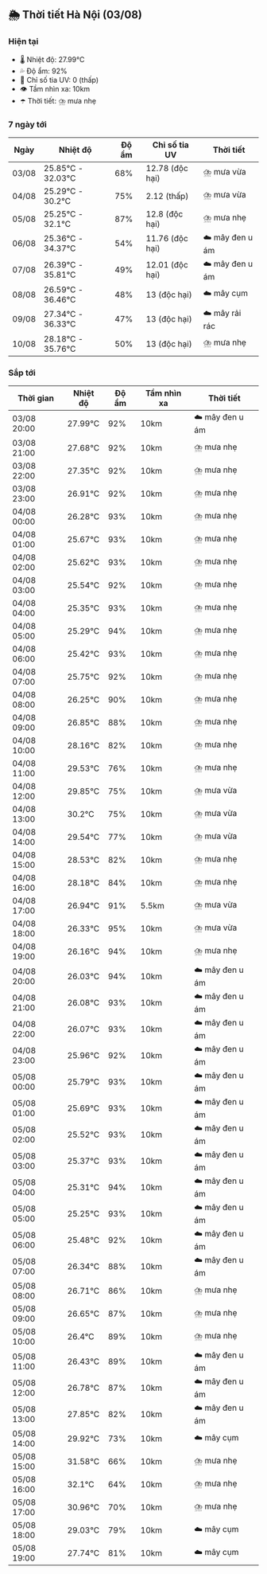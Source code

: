 ## 🌦️ Thời tiết Hà Nội (03/08)

### Hiện tại

- 🌡️ Nhiệt độ: 27.99℃
- 💦 Độ ẩm: 92%
- 🌟 Chỉ số tia UV: 0 (thấp)
- 👁️ Tầm nhìn xa: 10km
- ☂️ Thời tiết: ⛈️ mưa nhẹ

### 7 ngày tới

| Ngày | Nhiệt độ | Độ ẩm | Chỉ số tia UV | Thời tiết |
| --- | --- | --- | --- | --- |
| 03/08 | 25.85℃ - 32.03℃ | 68% | 12.78 (độc hại) | ⛈️ mưa vừa |
| 04/08 | 25.29℃ - 30.2℃ | 75% | 2.12 (thấp) | ⛈️ mưa vừa |
| 05/08 | 25.25℃ - 32.1℃ | 87% | 12.8 (độc hại) | ⛈️ mưa nhẹ |
| 06/08 | 25.36℃ - 34.37℃ | 54% | 11.76 (độc hại) | ☁️ mây đen u ám |
| 07/08 | 26.39℃ - 35.81℃ | 49% | 12.01 (độc hại) | ☁️ mây đen u ám |
| 08/08 | 26.59℃ - 36.46℃ | 48% | 13 (độc hại) | ☁️ mây cụm |
| 09/08 | 27.34℃ - 36.33℃ | 47% | 13 (độc hại) | ☁️ mây rải rác |
| 10/08 | 28.18℃ - 35.76℃ | 50% | 13 (độc hại) | ⛈️ mưa nhẹ |

### Sắp tới

| Thời gian | Nhiệt độ | Độ ẩm | Tầm nhìn xa | Thời tiết |
| --- | --- | --- | --- | --- |
| 03/08 20:00 | 27.99℃ | 92% | 10km | ☁️ mây đen u ám |
| 03/08 21:00 | 27.68℃ | 92% | 10km | ⛈️ mưa nhẹ |
| 03/08 22:00 | 27.35℃ | 92% | 10km | ⛈️ mưa nhẹ |
| 03/08 23:00 | 26.91℃ | 92% | 10km | ⛈️ mưa nhẹ |
| 04/08 00:00 | 26.28℃ | 93% | 10km | ⛈️ mưa nhẹ |
| 04/08 01:00 | 25.67℃ | 93% | 10km | ⛈️ mưa nhẹ |
| 04/08 02:00 | 25.62℃ | 93% | 10km | ⛈️ mưa nhẹ |
| 04/08 03:00 | 25.54℃ | 92% | 10km | ⛈️ mưa nhẹ |
| 04/08 04:00 | 25.35℃ | 93% | 10km | ⛈️ mưa nhẹ |
| 04/08 05:00 | 25.29℃ | 94% | 10km | ⛈️ mưa nhẹ |
| 04/08 06:00 | 25.42℃ | 93% | 10km | ⛈️ mưa nhẹ |
| 04/08 07:00 | 25.75℃ | 92% | 10km | ⛈️ mưa nhẹ |
| 04/08 08:00 | 26.25℃ | 90% | 10km | ⛈️ mưa nhẹ |
| 04/08 09:00 | 26.85℃ | 88% | 10km | ⛈️ mưa nhẹ |
| 04/08 10:00 | 28.16℃ | 82% | 10km | ⛈️ mưa nhẹ |
| 04/08 11:00 | 29.53℃ | 76% | 10km | ⛈️ mưa nhẹ |
| 04/08 12:00 | 29.85℃ | 75% | 10km | ⛈️ mưa vừa |
| 04/08 13:00 | 30.2℃ | 75% | 10km | ⛈️ mưa vừa |
| 04/08 14:00 | 29.54℃ | 77% | 10km | ⛈️ mưa vừa |
| 04/08 15:00 | 28.53℃ | 82% | 10km | ⛈️ mưa nhẹ |
| 04/08 16:00 | 28.18℃ | 84% | 10km | ⛈️ mưa nhẹ |
| 04/08 17:00 | 26.94℃ | 91% | 5.5km | ⛈️ mưa vừa |
| 04/08 18:00 | 26.33℃ | 95% | 10km | ⛈️ mưa vừa |
| 04/08 19:00 | 26.16℃ | 94% | 10km | ⛈️ mưa nhẹ |
| 04/08 20:00 | 26.03℃ | 94% | 10km | ☁️ mây đen u ám |
| 04/08 21:00 | 26.08℃ | 93% | 10km | ☁️ mây đen u ám |
| 04/08 22:00 | 26.07℃ | 93% | 10km | ☁️ mây đen u ám |
| 04/08 23:00 | 25.96℃ | 92% | 10km | ☁️ mây đen u ám |
| 05/08 00:00 | 25.79℃ | 93% | 10km | ☁️ mây đen u ám |
| 05/08 01:00 | 25.69℃ | 93% | 10km | ☁️ mây đen u ám |
| 05/08 02:00 | 25.52℃ | 93% | 10km | ☁️ mây đen u ám |
| 05/08 03:00 | 25.37℃ | 93% | 10km | ☁️ mây đen u ám |
| 05/08 04:00 | 25.31℃ | 94% | 10km | ☁️ mây đen u ám |
| 05/08 05:00 | 25.25℃ | 93% | 10km | ☁️ mây đen u ám |
| 05/08 06:00 | 25.48℃ | 92% | 10km | ☁️ mây đen u ám |
| 05/08 07:00 | 26.34℃ | 88% | 10km | ☁️ mây đen u ám |
| 05/08 08:00 | 26.71℃ | 86% | 10km | ⛈️ mưa nhẹ |
| 05/08 09:00 | 26.65℃ | 87% | 10km | ⛈️ mưa nhẹ |
| 05/08 10:00 | 26.4℃ | 89% | 10km | ⛈️ mưa nhẹ |
| 05/08 11:00 | 26.43℃ | 89% | 10km | ☁️ mây đen u ám |
| 05/08 12:00 | 26.78℃ | 87% | 10km | ☁️ mây đen u ám |
| 05/08 13:00 | 27.85℃ | 82% | 10km | ☁️ mây đen u ám |
| 05/08 14:00 | 29.92℃ | 73% | 10km | ☁️ mây cụm |
| 05/08 15:00 | 31.58℃ | 66% | 10km | ⛈️ mưa nhẹ |
| 05/08 16:00 | 32.1℃ | 64% | 10km | ⛈️ mưa nhẹ |
| 05/08 17:00 | 30.96℃ | 70% | 10km | ⛈️ mưa nhẹ |
| 05/08 18:00 | 29.03℃ | 79% | 10km | ☁️ mây cụm |
| 05/08 19:00 | 27.74℃ | 81% | 10km | ☁️ mây cụm |
